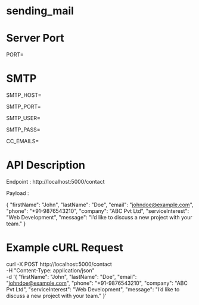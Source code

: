 # sending_mail

# Server Port
PORT=

# SMTP
SMTP_HOST=

SMTP_PORT=

SMTP_USER=

SMTP_PASS=

CC_EMAILS=

# API Description
Endpoint : http://localhost:5000/contact

Payload :

{
  "firstName": "John",
  "lastName": "Doe",
  "email": "johndoe@example.com",
  "phone": "+91-9876543210",
  "company": "ABC Pvt Ltd",
  "serviceInterest": "Web Development",
  "message": "I’d like to discuss a new project with your team."
}

# Example cURL Request
curl -X POST http://localhost:5000/contact \
  -H "Content-Type: application/json" \
  -d '{
    "firstName": "John",
    "lastName": "Doe",
    "email": "johndoe@example.com",
    "phone": "+91-9876543210",
    "company": "ABC Pvt Ltd",
    "serviceInterest": "Web Development",
    "message": "I’d like to discuss a new project with your team."
  }'

